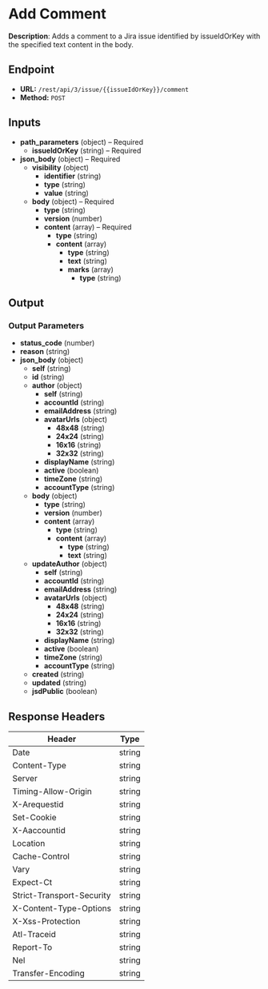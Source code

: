 # Add Comment

**Description**: Adds a comment to a Jira issue identified by issueIdOrKey with the specified text content in the body.

## Endpoint

- **URL:** `/rest/api/3/issue/{{issueIdOrKey}}/comment`
- **Method:** `POST`
## Inputs

- **path_parameters** (object) – Required
  - **issueIdOrKey** (string) – Required
- **json_body** (object) – Required
  - **visibility** (object)
    - **identifier** (string)
    - **type** (string)
    - **value** (string)
  - **body** (object) – Required
    - **type** (string)
    - **version** (number)
    - **content** (array) – Required
      - **type** (string)
      - **content** (array)
        - **type** (string)
        - **text** (string)
        - **marks** (array)
          - **type** (string)
## Output

### Output Parameters

- **status_code** (number)
- **reason** (string)
- **json_body** (object)
  - **self** (string)
  - **id** (string)
  - **author** (object)
    - **self** (string)
    - **accountId** (string)
    - **emailAddress** (string)
    - **avatarUrls** (object)
      - **48x48** (string)
      - **24x24** (string)
      - **16x16** (string)
      - **32x32** (string)
    - **displayName** (string)
    - **active** (boolean)
    - **timeZone** (string)
    - **accountType** (string)
  - **body** (object)
    - **type** (string)
    - **version** (number)
    - **content** (array)
      - **type** (string)
      - **content** (array)
        - **type** (string)
        - **text** (string)
  - **updateAuthor** (object)
    - **self** (string)
    - **accountId** (string)
    - **emailAddress** (string)
    - **avatarUrls** (object)
      - **48x48** (string)
      - **24x24** (string)
      - **16x16** (string)
      - **32x32** (string)
    - **displayName** (string)
    - **active** (boolean)
    - **timeZone** (string)
    - **accountType** (string)
  - **created** (string)
  - **updated** (string)
  - **jsdPublic** (boolean)
## Response Headers

| Header | Type |
|--------|------|
| Date | string |
| Content-Type | string |
| Server | string |
| Timing-Allow-Origin | string |
| X-Arequestid | string |
| Set-Cookie | string |
| X-Aaccountid | string |
| Location | string |
| Cache-Control | string |
| Vary | string |
| Expect-Ct | string |
| Strict-Transport-Security | string |
| X-Content-Type-Options | string |
| X-Xss-Protection | string |
| Atl-Traceid | string |
| Report-To | string |
| Nel | string |
| Transfer-Encoding | string |